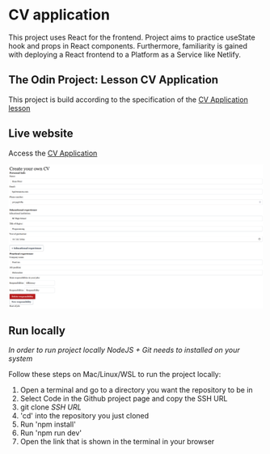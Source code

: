 # CV application

This project uses React for the frontend. Project aims to practice useState hook and props in React components. Furthermore, familiarity is gained with deploying a React frontend to a Platform as a Service like Netlify.

## The Odin Project: Lesson CV Application

This project is build according to the specification of the [CV Application lesson](https://www.theodinproject.com/lessons/node-path-react-new-cv-application)

## Live website

Access the [CV Application](https://admirable-pothos-596c43.netlify.app/)

![CV application](./cv-new2.png)

## Run locally

*In order to run project locally NodeJS + Git needs to installed on your system*

Follow these steps on Mac/Linux/WSL to run the project locally:

1. Open a terminal and go to a directory you want the repository to be in
2. Select Code in the Github project page and copy the SSH URL
3. git clone *SSH URL*
4. 'cd' into the repository you just cloned
5. Run 'npm install'
6. Run 'npm run dev'
7. Open the link that is shown in the terminal in your browser
